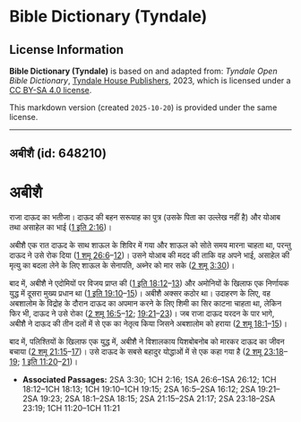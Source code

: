 # Bible Dictionary (Tyndale)

## License Information

**Bible Dictionary (Tyndale)** is based on and adapted from: _Tyndale Open Bible Dictionary_, [Tyndale House Publishers](https://tyndaleopenresources.com/), 2023, which is licensed under a [CC BY-SA 4.0 license](https://creativecommons.org/licenses/by-sa/4.0/legalcode.en).

This markdown version (created `2025-10-20`) is provided under the same license.



--------------------------------

## अबीशै (id: 648210)

अबीशै
=====

राजा दाऊद का भतीजा। दाऊद की बहन सरूयाह का पुत्र (उसके पिता का उल्लेख नहीं है) और योआब तथा असाहेल का भाई ([1 इति 2:16](https://ref.ly/1Chr2:16))।

अबीशै एक रात दाऊद के साथ शाऊल के शिविर में गया और शाऊल को सोते समय मारना चाहता था, परन्तु दाऊद ने उसे रोक दिया ([1 शमू 26:6](https://ref.ly/1Sam26:6-1Sam26:12)–[12](https://ref.ly/1Sam26:6-1Sam26:12))। उसने योआब की मदद की ताकि वह अपने भाई, असाहेल की मृत्यु का बदला लेने के लिए शाऊल के सेनापति, अब्नेर को मार सके ([2 शमू 3:30](https://ref.ly/2Sam3:30))।

बाद में, अबीशै ने एदोमियों पर विजय प्राप्त की ([1 इति 18:12](https://ref.ly/1Chr18:12-1Chr18:13)–[13](https://ref.ly/1Chr18:12-1Chr18:13)) और अमोनियों के खिलाफ एक निर्णायक युद्ध में दूसरा मुख्य प्रधान था ([1 इति 19:10](https://ref.ly/1Chr19:10-1Chr19:15)–[15](https://ref.ly/1Chr19:10-1Chr19:15))। अबीशै अक्सर कठोर था। उदाहरण के लिए, वह अबशालोम के विद्रोह के दौरान दाऊद का अपमान करने के लिए शिमी का सिर काटना चाहता था, लेकिन फिर भी, दाऊद ने उसे रोका ([2 शमू 16:5](https://ref.ly/2Sam16:5-2Sam16:12)–[12](https://ref.ly/2Sam16:5-2Sam16:12); [19:21](https://ref.ly/2Sam19:21-2Sam19:23)–[23](https://ref.ly/2Sam19:21-2Sam19:23))। जब राजा दाऊद यरदन के पार भागे, अबीशै ने दाऊद की तीन दलों में से एक का नेतृत्व किया जिसने अबशालोम को हराया ([2 शमू 18:1](https://ref.ly/2Sam18:1-2Sam18:15)–[15](https://ref.ly/2Sam18:1-2Sam18:15))।

बाद में, पलिश्तियों के खिलाफ एक युद्ध में, अबीशै ने विशालकाय यिशबोबनोब को मारकर दाऊद का जीवन बचाया ([2 शमू 21:15](https://ref.ly/2Sam21:15-2Sam21:17)–[17](https://ref.ly/2Sam21:15-2Sam21:17))। उसे दाऊद के सबसे बहादुर योद्धाओं में से एक कहा गया है ([2 शमू 23:18](https://ref.ly/2Sam23:18-2Sam23:19)–[19](https://ref.ly/2Sam23:18-2Sam23:19); [1 इति 11:20](https://ref.ly/1Chr11:20-1Chr11:21)–[21](https://ref.ly/1Chr11:20-1Chr11:21))।

* **Associated Passages:** 2SA 3:30; 1CH 2:16; 1SA 26:6–1SA 26:12; 1CH 18:12–1CH 18:13; 1CH 19:10–1CH 19:15; 2SA 16:5–2SA 16:12; 2SA 19:21–2SA 19:23; 2SA 18:1–2SA 18:15; 2SA 21:15–2SA 21:17; 2SA 23:18–2SA 23:19; 1CH 11:20–1CH 11:21

